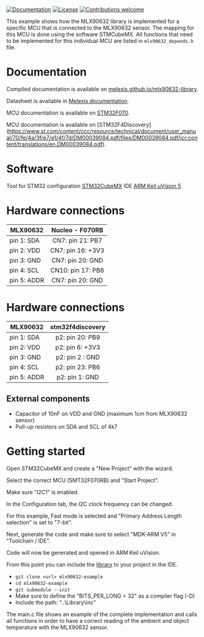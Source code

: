 [![Documentation](https://img.shields.io/badge/Documentation-published-brightgreen.svg)](https://melexis.github.io/mlx90632-library/)
[![License](https://img.shields.io/badge/License-Apache%202.0-blue.svg)](http://www.apache.org/licenses/LICENSE-2.0)
[![Contributions welcome](https://img.shields.io/badge/contributions-welcome-brightgreen.svg?style=flat)](https://github.com/melexis/mlx90632-example/issues)

This example shows how the MLX90632 library is implemented for a specific MCU that is connected to the MLX90632 sensor. 
The mapping for this MCU is done using the software STMCubeMX. 
All functions that need to be implemented for this individual MCU are listed in `mlx90632_depends.h` file.

# Documentation
Compiled documentation is available on [melexis.github.io/mlx90632-library](https://melexis.github.io/mlx90632-library/).

Datasheet is available in [Melexis documentation](https://www.melexis.com/en/documents/documentation/datasheets/datasheet-mlx90632).

MCU documentation is available on [STM32F070](http://www.st.com/content/st_com/en/products/evaluation-tools/product-evaluation-tools/mcu-eval-tools/stm32-mcu-eval-tools/stm32-mcu-nucleo/nucleo-f070rb.html).

MCU documentation is available on [STM32F4Discovery] (https://www.st.com/content/ccc/resource/technical/document/user_manual/70/fe/4a/3f/e7/e1/4f/7d/DM00039084.pdf/files/DM00039084.pdf/jcr:content/translations/en.DM00039084.pdf).

# Software
Tool for STM32 configuration [STM32CubeMX](http://www.st.com/content/st_com/en/products/development-tools/software-development-tools/stm32-software-development-tools/stm32-configurators-and-code-generators/stm32cubemx.html)
IDE [ARM Keil uVision 5](https://www.keil.com/demo/eval/arm.htm)

# Hardware connections
| MLX90632        | Nucleo - F070RB        |
| --------------- |:----------------------:| 
| pin 1: SDA      | CN7:  pin 21: PB7      | 
| pin 2: VDD      | CN7:  pin 16: +3V3     |
| pin 3: GND      | CN7:  pin 20: GND      |
| pin 4: SCL      | CN10: pin 17: PB6      |
| pin 5: ADDR     | CN7:  pin 20: GND      |


# Hardware connections
| MLX90632        |stm32f4discovery        |
| --------------- |:----------------------:| 
| pin 1: SDA      | p2:  pin 20: PB9      | 
| pin 2: VDD      | p2:  pin 6: +3V3      |
| pin 3: GND      | p2:  pin 2 : GND      |
| pin 4: SCL      | p2: pin 23: PB6       |
| pin 5: ADDR     | p2:  pin 1: GND       |


## External components

- Capacitor of 10nF on VDD and GND (maximum 1cm from MLX90632 sensor)
- Pull-up resistors on SDA and SCL of 4k7

# Getting started
Open STM32CubeMX and create a "New Project" with the wizard.

Select the correct MCU (SMT32F070RB) and "Start Project".

Make sure "I2C1" is enabled.

In the Configuration tab, the I2C clock frequency can be changed.

For this example, Fast mode is selected and "Primary Address Length selection" is set to "7-bit".

Next, generate the code and make sure to select "MDK-ARM V5" in "Toolchain / IDE".

Code will now be generated and opened in ARM Keil uVision.


From this point you can include the [library](https://github.com/melexis/mlx90632-library) to your project in the IDE.
- `git clone <url> mlx90632-example`
- `cd mlx90632-example`
- `git submodule --init`
- Make sure to define the "BITS_PER_LONG = 32" as a compiler flag (-D)
- Include the path: "..\Library\inc"

The main.c file shows an example of the complete implementation and calls all functions in order to have a correct reading
of the ambient and object temperature with the MLX90632 sensor.

